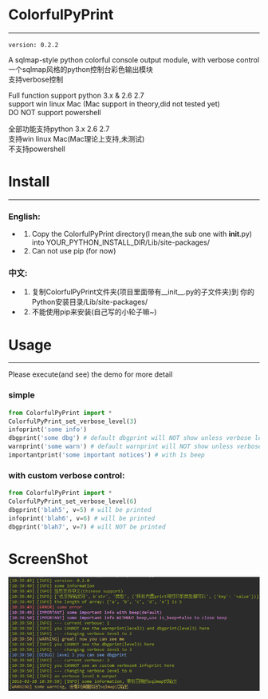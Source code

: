 # ColorfulPyPrint
---
`version: 0.2.2`  
  
A sqlmap-style python colorful console output module, with verbose control  
一个sqlmap风格的python控制台彩色输出模块  
支持verbose控制  

Full function support python 3.x & 2.6 2.7  
support win linux Mac (Mac support in theory,did not tested yet)  
DO NOT support powershell  

全部功能支持python 3.x 2.6 2.7  
支持win linux Mac(Mac理论上支持,未测试)  
不支持powershell  
# Install
---
### English:  
 - 1. Copy the ColorfulPyPrint directory(I mean,the sub one with __init__.py) into YOUR_PYTHON_INSTALL_DIR/Lib/site-packages/  
 - 2. Can not use pip (for now)
    
### 中文:  
 - 1. 复制ColorfulPyPrint文件夹(项目里面带有__init__.py的子文件夹)到 你的Python安装目录/Lib/site-packages/  
 - 2. 不能使用pip来安装(自己写的小轮子嘛~)  

# Usage
---
Please execute(and see) the demo for more detail  

### simple
```python
from ColorfulPyPrint import *
ColorfulPyPrint_set_verbose_level(3)  
infoprint('some info')  
dbgprint('some dbg') # default dbgprint will NOT show unless verbose level >=3  
warnprint('some warn') # default warnprint will NOT show unless verbose level >=2  
importantprint('some important notices') # with 1s beep  
```
  
### with custom verbose control:  
```python
from ColorfulPyPrint import *
ColorfulPyPrint_set_verbose_level(6)  
dbgprint('blah5', v=5) # will be printed
infoprint('blah6', v=6) # will be printed
dbgprint('blah7', v=7) # will NOT be printed
```  
 

# ScreenShot 
![image](https://raw.githubusercontent.com/Aploium/ColorfulPyPrint/master/demo.png)